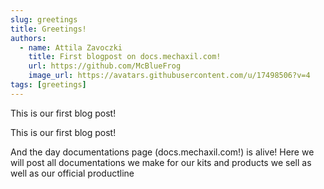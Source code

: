 ```yaml
---
slug: greetings
title: Greetings!
authors:
  - name: Attila Zavoczki
    title: First blogpost on docs.mechaxil.com!
    url: https://github.com/McBlueFrog
    image_url: https://avatars.githubusercontent.com/u/17498506?v=4
tags: [greetings]
---
```

This is our first blog post!

<!-- truncate -->

This is our first blog post!

And the day documentations page (docs.mechaxil.com!) is alive!
Here we will post all documentations we make for our kits and products we sell as well as our official productline